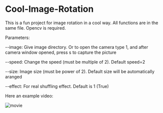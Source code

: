# Cool-Image-Rotation

This is a fun project for image rotation in a cool way. All functions are in the same file. Opencv is required. 


Parameters:

--image: Give image directory. Or to open the camera type 1, and after camera window opened, press s to capture the picture

--speed: Change the speed (must be multiple of 2). Default speed=2

--size: Image size (must be power of 2). Default size will be automatically aranged

--effect: For real shuffling effect. Default is 1 (True)

Here an example video:

![movie](https://user-images.githubusercontent.com/25674329/113775283-27b07700-9731-11eb-83f4-a0f91abd9207.gif)
